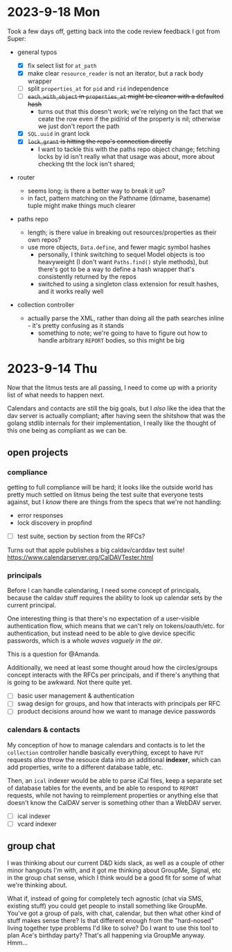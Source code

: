 # 2023-9-18 Mon

Took a few days off, getting back into the code review feedback I got from Super:

* general typos
  * [x] fix select list for `at_path`
  * [x] make clear `resource_reader` is not an iterator, but a rack body wrapper
  * [ ] split `properties_at` for `pid` and `rid` independence
  * [ ] ~~`each_with_object` in `properties_at` might be cleaner with a defaulted hash~~
    * turns out that this doesn't work; we're relying on the fact that we ceate the row
      even if the pid/rid of the property is nil; otherwise we just don't report the path
  * [x] `SQL.uuid` in grant lock
  * [x] ~~`lock_grant` is hitting the repo's connection directly~~
    * I want to tackle this with the paths repo object change; fetching locks by id isn't
      really what that usage was about, more about checking tht the lock isn't shared;

* router
  * seems long; is there a better way to break it up?
  * in fact, pattern matching on the Pathname (dirname, basename) tuple might make things much clearer

* paths repo
  * length; is there value in breaking out resources/properties as their own repos?
  * use more objects, `Data.define`, and fewer magic symbol hashes
    * personally, I think switching to sequel Model objects is too heavyweight (I don't want `Paths.find()` style methods),
      but there's got to be a way to define a hash wrapper that's consistently returned by the repos
    * switched to using a singleton class extension for result hashes, and it works really well

* collection controller
  * actually parse the XML, rather than doing all the path searches inline - it's pretty confusing as it stands
    * something to note; we're going to have to figure out how to handle arbitrary `REPORT` bodies, so this might be big

# 2023-9-14 Thu

Now that the litmus tests are all passing, I need to come up with a priority list of what needs to happen next.

Calendars and contacts are still the big goals, but I _also_ like the idea that the dav server is actually compliant; after having seen the shitshow that was the golang stdlib internals for their implementation, I really like the thought of this one being as compliant as we can be.

## open projects

### compliance

getting to full compliance will be hard; it looks like the outside world has pretty much settled on litmus being the test suite that everyone tests against, but I _know_ there are things from the specs that we're not handling:

- error responses
- lock discovery in propfind

- [ ] test suite, section by section from the RFCs?

Turns out that apple publishes a big caldav/carddav test suite!
https://www.calendarserver.org/CalDAVTester.html

### principals

Before I can handle calendaring, I need some concept of principals, because the caldav stuff requires the ability to look up calendar sets by the current principal.

One interesting thing is that there's no expectation of a user-visible authentication flow, which means that we can't rely on tokens/oauth/etc. for authentication, but instead need to be able to give device specific passwords, which is a whole _waves vaguely in the air_.

This is a question for @Amanda.

Additionally, we need at least some thought aroud how the circles/groups concept interacts with the RFCs per principals, and if there's anything that is going to be awkward. Not there quite yet.

- [ ] basic user management & authentication
- [ ] swag design for groups, and how that interacts with principals per RFC
- [ ] product decisions around how we want to manage device passwords

### calendars & contacts

My conception of how to manage calendars and contacts is to let the `collection` controller handle basically everything, except to have `PUT` requests _also_ throw the resouce data into an additional **indexer**, which can add properties, write to a different database table, etc.

Then, an `ical` indexer would be able to parse iCal files, keep a separate set of database tables for the events, and be able to respond to `REPORT` requests, while not having to reimplement properties or anything else that doesn't know the CalDAV server is something other than a WebDAV server.

- [ ] ical indexer
- [ ] vcard indexer

## group chat

I was thinking about our current D&D kids slack, as well as a couple of other minor hangouts I'm with, and it got me thinking about GroupMe, Signal, etc in the group chat sense, which I think would be a good fit for some of what we're thinking about.

What if, instead of going for completely tech agnostic (chat via SMS, existing stuff) you could get people to install something like GroupMe. You've got a group of pals, with chat, calendar, but then what other kind of stuff makes sense there? Is that different enough from the "hard-nosed" living together type problems I'd like to solve? Do I want to use this tool to plan Ace's birthday party? That's all happening via GroupMe anyway. Hmm...
